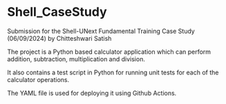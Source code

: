 # Shell_CaseStudy
Submission for the Shell-UNext Fundamental Training Case Study (06/09/2024) by Chitteshwari Satish

The project is a Python based calculator application which can perform addition, subtraction, multiplication and division.

It also contains a test script in Python for running unit tests for each of the calculator operations.

The YAML file is used for deploying it using Github Actions.

